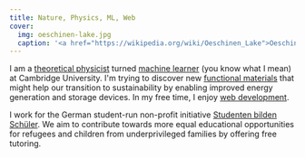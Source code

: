 ```yaml
---
title: Nature, Physics, ML, Web
cover:
  img: oeschinen-lake.jpg
  caption: '<a href="https://wikipedia.org/wiki/Oeschinen_Lake">Oeschinen Lake</a>'
---
```


I am a [theoretical physicist](/physics) turned [machine learner](/ml) (you know what I mean) at Cambridge University. I'm trying to discover new [functional materials](https://quora.com/What-are-the-functional-materials) that might help our transition to sustainability by enabling improved energy generation and storage devices. In my free time, I enjoy [web development](/web).

I work for the German student-run non-profit initiative [Studenten bilden Schüler](https://studenten-bilden-schueler.de/bundesvorstand). We aim to contribute towards more equal educational opportunities for refugees and children from underprivileged families by offering free tutoring.
